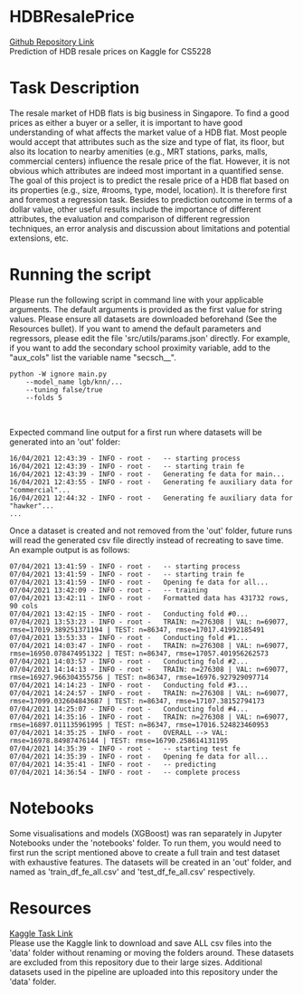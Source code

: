 # HDBResalePrice
[Github Repository Link](https://github.com/pillowtann/HDBResalePrice)<br>
Prediction of HDB resale prices on Kaggle for CS5228

# Task Description
The resale market of HDB flats is big business in Singapore. To find a good prices as either a buyer or a seller, it is important to have good understanding of what affects the market value of a HDB flat. Most people would accept that attributes such as the size and type of flat, its floor, but also its location to nearby amenities (e.g., MRT stations, parks, malls, commercial centers) influence the resale price of the flat. However, it is not obvious which attributes are indeed most important in a quantified sense.<br>
The goal of this project is to predict the resale price of a HDB flat based on its properties (e.g., size, #rooms, type, model, location). It is therefore first and foremost a regression task. Besides to prediction outcome in terms of a dollar value, other useful results include the importance of different attributes, the evaluation and comparison of different regression techniques, an error analysis and discussion about limitations and potential extensions, etc.

# Running the script
Please run the following script in command line with your applicable arguments.
The default arguments is provided as the first value for string values.
Please ensure all datasets are downloaded beforehand (See the Resources bullet). If you want to amend the default parameters and regressors, please edit the file 'src/utils/params.json' directly.
For example, if you want to add the secondary school proximity variable, add to the "aux_cols" list the variable name "secsch__".
```
python -W ignore main.py
	--model_name lgb/knn/...
	--tuning false/true
	--folds 5
```
<br>

Expected command line output for a first run where datasets will be generated into an 'out' folder:
```
16/04/2021 12:43:39 - INFO - root -   -- starting process
16/04/2021 12:43:39 - INFO - root -   -- starting train fe
16/04/2021 12:43:39 - INFO - root -   Generating fe data for main...
16/04/2021 12:43:55 - INFO - root -   Generating fe auxiliary data for "commercial"...
16/04/2021 12:44:32 - INFO - root -   Generating fe auxiliary data for "hawker"...
...
```

Once a dataset is created and not removed from the 'out' folder, future runs will read the generated csv file directly instead of recreating to save time. An example output is as follows:
```
07/04/2021 13:41:59 - INFO - root -   -- starting process
07/04/2021 13:41:59 - INFO - root -   -- starting train fe
07/04/2021 13:41:59 - INFO - root -   Opening fe data for all...
07/04/2021 13:42:09 - INFO - root -   -- training
07/04/2021 13:42:11 - INFO - root -   Formatted data has 431732 rows, 90 cols
07/04/2021 13:42:15 - INFO - root -   Conducting fold #0...
07/04/2021 13:53:23 - INFO - root -   TRAIN: n=276308 | VAL: n=69077, rmse=17019.389251371194 | TEST: n=86347, rmse=17017.41992185491
07/04/2021 13:53:33 - INFO - root -   Conducting fold #1...
07/04/2021 14:03:47 - INFO - root -   TRAIN: n=276308 | VAL: n=69077, rmse=16950.078474951322 | TEST: n=86347, rmse=17057.401956262573
07/04/2021 14:03:57 - INFO - root -   Conducting fold #2...
07/04/2021 14:14:13 - INFO - root -   TRAIN: n=276308 | VAL: n=69077, rmse=16927.966304355756 | TEST: n=86347, rmse=16976.927929097714
07/04/2021 14:14:23 - INFO - root -   Conducting fold #3...
07/04/2021 14:24:57 - INFO - root -   TRAIN: n=276308 | VAL: n=69077, rmse=17099.032604843687 | TEST: n=86347, rmse=17107.38152794173
07/04/2021 14:25:07 - INFO - root -   Conducting fold #4...
07/04/2021 14:35:16 - INFO - root -   TRAIN: n=276308 | VAL: n=69077, rmse=16897.011135961995 | TEST: n=86347, rmse=17016.524823460953
07/04/2021 14:35:25 - INFO - root -   OVERALL --> VAL: rmse=16978.84987476144 | TEST: rmse=16790.258614131195
07/04/2021 14:35:39 - INFO - root -   -- starting test fe
07/04/2021 14:35:39 - INFO - root -   Opening fe data for all...
07/04/2021 14:35:41 - INFO - root -   -- predicting
07/04/2021 14:36:54 - INFO - root -   -- complete process
```

# Notebooks
Some visualisations and models (XGBoost) was ran separately in Jupyter Notebooks under the 'notebooks' folder. To run them, you would need to first run the script mentioned above to create a full train and test dataset with exhaustive features. The datasets will be created in an 'out' folder, and named as 'train_df_fe_all.csv' and 'test_df_fe_all.csv' respectively. 

# Resources
[Kaggle Task Link](https://www.kaggle.com/c/cs5228-2020-semester-2-final-project/overview)<br>
Please use the Kaggle link to download and save ALL csv files into the 'data' folder without renaming or moving the folders around. 
These datasets are excluded from this repository due to their large sizes. 
Additional datasets used in the pipeline are uploaded into this repository under the 'data' folder.